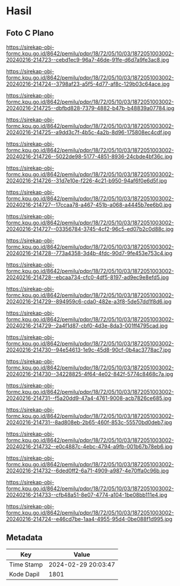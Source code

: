 # Hasil

## Foto C Plano

https://sirekap-obj-formc.kpu.go.id/8642/pemilu/pdpr/18/72/05/10/03/1872051003002-20240216-214723--cebd1ec9-96a7-46de-91fe-d6d7a9fe3ac8.jpg

https://sirekap-obj-formc.kpu.go.id/8642/pemilu/pdpr/18/72/05/10/03/1872051003002-20240216-214724--3798af23-a5f5-4d77-af8c-129b03c64ace.jpg

https://sirekap-obj-formc.kpu.go.id/8642/pemilu/pdpr/18/72/05/10/03/1872051003002-20240216-214725--dbfbd828-7379-4882-b47b-b48839a07784.jpg

https://sirekap-obj-formc.kpu.go.id/8642/pemilu/pdpr/18/72/05/10/03/1872051003002-20240216-214725--a9dd3c7f-4b5c-4a2b-8d96-175808ec4cdf.jpg

https://sirekap-obj-formc.kpu.go.id/8642/pemilu/pdpr/18/72/05/10/03/1872051003002-20240216-214726--5022de98-5177-4851-8936-24cbde4bf36c.jpg

https://sirekap-obj-formc.kpu.go.id/8642/pemilu/pdpr/18/72/05/10/03/1872051003002-20240216-214726--31d7e10e-f226-4c21-b950-94af6f0e6d5f.jpg

https://sirekap-obj-formc.kpu.go.id/8642/pemilu/pdpr/18/72/05/10/03/1872051003002-20240216-214727--17ccaa78-a467-451b-a068-a4445b7ee6b0.jpg

https://sirekap-obj-formc.kpu.go.id/8642/pemilu/pdpr/18/72/05/10/03/1872051003002-20240216-214727--03356784-3745-4cf2-96c5-ed07b2c0d88c.jpg

https://sirekap-obj-formc.kpu.go.id/8642/pemilu/pdpr/18/72/05/10/03/1872051003002-20240216-214728--773a4358-3d4b-4fdc-90d7-9fe453e753c4.jpg

https://sirekap-obj-formc.kpu.go.id/8642/pemilu/pdpr/18/72/05/10/03/1872051003002-20240216-214728--ebcaa734-cfc0-4df5-8197-ad9ec9e8efd5.jpg

https://sirekap-obj-formc.kpu.go.id/8642/pemilu/pdpr/18/72/05/10/03/1872051003002-20240216-214729--894959c6-cda0-482e-a3f8-5de57dd1f8d6.jpg

https://sirekap-obj-formc.kpu.go.id/8642/pemilu/pdpr/18/72/05/10/03/1872051003002-20240216-214729--2a4f1d87-cbf0-4d3e-8da3-001ff4795cad.jpg

https://sirekap-obj-formc.kpu.go.id/8642/pemilu/pdpr/18/72/05/10/03/1872051003002-20240216-214730--94e54613-1e9c-45d8-90cf-0b4ac3778ac7.jpg

https://sirekap-obj-formc.kpu.go.id/8642/pemilu/pdpr/18/72/05/10/03/1872051003002-20240216-214730--34228825-4f64-4e02-842f-5774c8468c7a.jpg

https://sirekap-obj-formc.kpu.go.id/8642/pemilu/pdpr/18/72/05/10/03/1872051003002-20240216-214731--f5a20dd9-47a4-4761-9008-acb7826ce685.jpg

https://sirekap-obj-formc.kpu.go.id/8642/pemilu/pdpr/18/72/05/10/03/1872051003002-20240216-214731--8ad808eb-2b65-460f-853c-55570bd0deb7.jpg

https://sirekap-obj-formc.kpu.go.id/8642/pemilu/pdpr/18/72/05/10/03/1872051003002-20240216-214732--e0c4887c-4ebc-4794-a9fb-001b67b78eb6.jpg

https://sirekap-obj-formc.kpu.go.id/8642/pemilu/pdpr/18/72/05/10/03/1872051003002-20240216-214732--6ded0ff2-6a71-4909-a987-4e70ffa0c96b.jpg

https://sirekap-obj-formc.kpu.go.id/8642/pemilu/pdpr/18/72/05/10/03/1872051003002-20240216-214733--cfb48a51-8e07-4774-a104-1be08bb111e4.jpg

https://sirekap-obj-formc.kpu.go.id/8642/pemilu/pdpr/18/72/05/10/03/1872051003002-20240216-214724--e46cd7be-1aa4-4955-95d4-0be088f1d995.jpg


## Metadata

| Key        | Value               |
| ---------- | ------------------- |
| Time Stamp | 2024-02-29 20:03:47 |
| Kode Dapil | 1801                |



